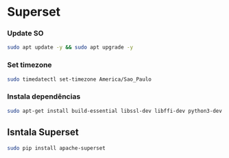 # Superset

### Update SO
```bash
sudo apt update -y && sudo apt upgrade -y
```
### Set timezone

```sh
sudo timedatectl set-timezone America/Sao_Paulo
```

### Instala dependências
```sh
sudo apt-get install build-essential libssl-dev libffi-dev python3-dev python3-pip libsasl2-dev libldap2-dev default-libmysqlclient-dev -y
```

## Isntala Superset
```sh
sudo pip install apache-superset
```

```sh

```

```sh

```

```sh

```

```sh

```

```sh

```

```sh

```

